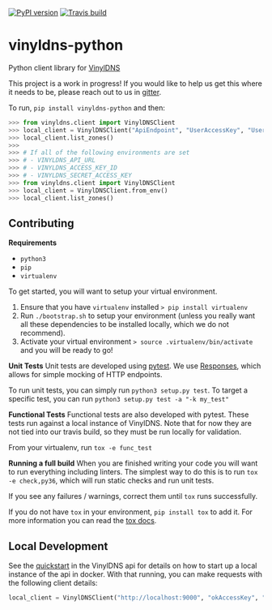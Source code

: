 [![PyPI version](https://badge.fury.io/py/vinyldns-python.svg)](https://badge.fury.io/py/vinyldns-python) [![Travis build](https://api.travis-ci.org/vinyldns/vinyldns-python.svg?branch=master)](https://travis-ci.org/vinyldns/vinyldns-python)

# vinyldns-python

Python client library for [VinylDNS](https://www.vinyldns.io/)

This project is a work in progress! If you would like to help us get this where it needs to be,
please reach out to us in [gitter](https://gitter.im/vinyldns/Lobby).

To run, `pip install vinyldns-python` and then:

```python
>>> from vinyldns.client import VinylDNSClient
>>> local_client = VinylDNSClient("ApiEndpoint", "UserAccessKey", "UserSecretKey")
>>> local_client.list_zones()
>>>
>>> # If all of the following environments are set
>>> # - VINYLDNS_API_URL
>>> # - VINYLDNS_ACCESS_KEY_ID
>>> # - VINYLDNS_SECRET_ACCESS_KEY
>>> from vinyldns.client import VinylDNSClient
>>> local_client = VinylDNSClient.from_env()
>>> local_client.list_zones()
```

## Contributing

**Requirements**

* `python3`
* `pip`
* `virtualenv`

To get started, you will want to setup your virtual environment.

1. Ensure that you have `virtualenv` installed `> pip install virtualenv`
1. Run `./bootstrap.sh` to setup your environment (unless you really want all these dependencies to be installed locally, which we do not recommend).
1. Activate your virtual environment `> source .virtualenv/bin/activate` and you will be ready to go!

**Unit Tests**
Unit tests are developed using [pytest](https://docs.pytest.org/en/latest/).  We use
[Responses](https://github.com/getsentry/responses), which allows for simple mocking of HTTP endpoints.

To run unit tests, you can simply run `python3 setup.py test`.  To target a specific test, you can
run `python3 setup.py test -a "-k my_test"`

**Functional Tests**
Functional tests are also developed with pytest. These tests run against a local instance of VinylDNS. Note that for now
they are not tied into our travis build, so they must be run locally for validation.

From your virtualenv, run `tox -e func_test`

**Running a full build**
When you are finished writing your code you will want to run everything including linters.  The
simplest way to do this is to run `tox -e check,py36`, which will run static checks and run unit tests.

If you see any failures / warnings, correct them until `tox` runs successfully.

If you do not have `tox` in your environment, `pip install tox` to add it.  For more information you can
read the [tox docs](https://tox.readthedocs.io/en/latest/index.html).

## Local Development
See the [quickstart](https://github.com/vinyldns/vinyldns/blob/master/README.md#quickstart) in the
VinylDNS api for details on how to start up a local instance of the api in docker. With that
running, you can make requests with the following client details:
```python
local_client = VinylDNSClient("http://localhost:9000", "okAccessKey", "okSecretKey")
``` 
